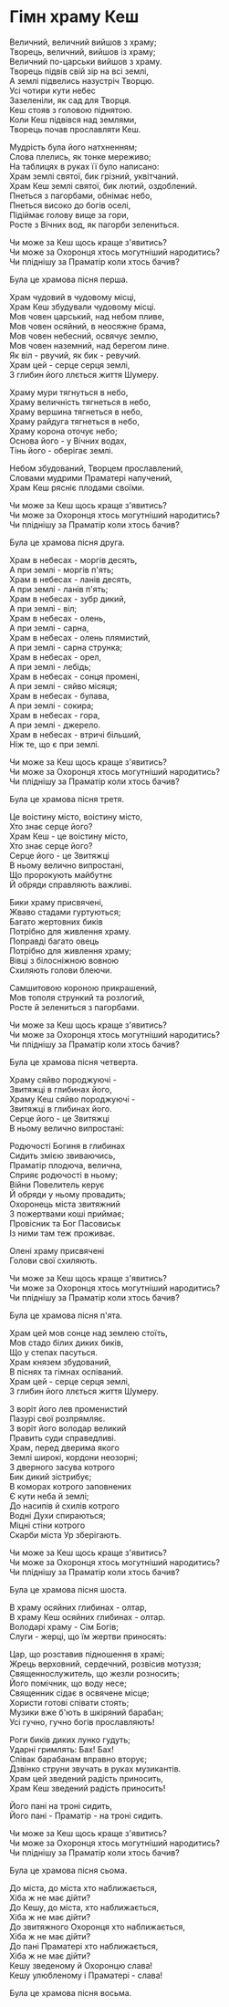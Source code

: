 # Гімн храму Кеш

Величний, величний вийшов з храму;  
Творець, величний, вийшов із храму;  
Величний по-царськи вийшов з храму.  
Творець підвів свій зір на всі землі,  
А землі підвелись назустріч Творцю.  
Усі чотири кути небес  
Зазеленіли, як сад для Творця.  
Кеш стояв з головою піднятою.  
Коли Кеш підвівся над землями,  
Творець почав прославляти Кеш.  
  
Мудрість була його натхненням;  
Слова плелись, як тонке мереживо;  
На таблицях в руках її було написано:  
Храм землі святої, бик грізний, уквітчаний.  
Храм Кеш землі святої, бик лютий, оздоблений.  
Пнеться з пагорбами, обнімає небо,  
Пнеться високо до богів оселі,  
Підіймає голову вище за гори,  
Росте з Вічних вод, як пагорби зелениться.  
  
[//]: # (muc3 має значення holy land, e2 muc3 kalam-ma - можна   перекласти, як храм землі святої чи то святий храм землі. ЩО стосується Gud Huc Aratta - то я переклав Aratta як уквітчаний в одному місці і оздоблений - в іншому, і для )
  
Чи може за Кеш щось краще з'явитись?  
Чи може за Охоронця хтось могутніший народитись?  
Чи пліднішу за Праматір коли хтось бачив?  
  
Була це храмова пісня перша.  
  
[//]: # (e 1-kam-ma, переклад - храм перший - вкрай дивний, на   храмову пісню схоже більше, тим більше kam-ma - це тип музичного інструменту)
  
Храм чудовий в чудовому місці,  
Храм Кеш збудували чудовому місці.  
Мов човен царський, над небом пливе,  
Мов човен осяйний, в неосяжне брама,  
Мов човен небесний, освячує землю,  
Мов човен наземний, над берегом лине.  
Як віл - рвучий, як бик - ревучий.  
Храм цей - серце серця землі,  
З глибин його ллється життя Шумеру.   
  
[//]: # (В неосяжне брама = так я намагався перекласти kan4 si ri-a   якщо вважати, що ri означає далекий. sur-sur - скрапає, розтікається, я переклав, як лине)
  
Храму мури тягнуться в небо,  
Храму величність тягнеться в небо,  
Храму вершина тягнеться в небо,  
Храму райдуга тягнеться в небо,  
Храму корона оточує небо;  
Основа його - у Вічних водах,  
Тінь його - оберігає землі.  
  
Небом збудований, Творцем прославлений,  
Словами мудрими Праматері напучений,   
Храм Кеш рясніє плодами своїми.  
  
Чи може за Кеш щось краще з'явитись?  
Чи може за Охоронця хтось могутніший народитись?  
Чи пліднішу за Праматір коли хтось бачив?  
  
Була це храмова пісня друга.  
  
Храм в небесах - моргів десять,  
А при землі - моргів п'ять;  
Храм в небесах - ланів десять,  
А при землі - ланів п'ять;  
Храм в небесах - зубр дикий,  
А при землі - віл;  
Храм в небесах - олень,  
А при землі - сарна,  
Храм в небесах - олень плямистий,  
А при землі - сарна струнка;  
Храм в небесах - орел,  
А при землі - лебідь;  
Храм в небесах - сонця промені,  
А при землі - сяйво місяця;  
Храм в небесах - булава,  
А при землі - сокира;  
Храм в небесах - гора,  
А при землі - джерело.  
Храм в небесах - втричі більший,  
Ніж те, що є при землі.  
  
Чи може за Кеш щось краще з'явитись?  
Чи може за Охоронця хтось могутніший народитись?  
Чи пліднішу за Праматір коли хтось бачив?  
  
Була це храмова пісня третя.  
  
Це воістину місто, воістину місто,  
Хто знає серце його?  
Храм Кеш - це воістину місто,  
Хто знає серце його?  
Серце його - це Звитяжці  
В ньому велично випростані,  
Що пророкують майбутнє  
Й обряди справляють важливі.  
  
[//]: # (Граматично в третьому рядку, в перекладі - 5-6, є купа іменників, хоча в англійському перекладі останній переклали дієсловом. Мені здається, що тут ідеться про те, що серцем храму є боги - щоб не забували носити їм пожертви. Тим паче перших два рядки - це питання Хто знає серце його? Наступні два рядки мали б відповідати на це питання, а не розказувати, як хтось іде в серце храму щоб пророкувати і справляти обряди.  si mu-un-si-sa2-e-ne  що дослівно означає випрямлені-всередину я переклав, як `в ньому велично випростані`)
  
Бики храму присвячені,  
Жваво стадами гуртуються;  
Багато жертовних биків  
Потрібно для живлення храму.  
Поправді багато овець  
Потрібно для живлення храму;  
Вівці з білосніжною вовною  
Схиляють голови блеючи.  
  
Самшитовою короною прикрашений,  
Мов тополя стрункий та розлогий,  
Росте й зелениться з пагорбами.  
  
Чи може за Кеш щось краще з'явитись?  
Чи може за Охоронця хтось могутніший народитись?  
Чи пліднішу за Праматір коли хтось бачив?  
  
Була це храмова пісня четверта.  
  
[//]: # (e2 gud du7-du7-dam gu2 am3-ma-gur-re - треба перевірити, що   означають ці am3-ma-V-e - швидше всього am3 - це не префікс дієслова, а суфікс, копула, попереднього прикметника)
  
Храму сяйво породжуючі -  
Звитяжці в глибинах його,  
Храму Кеш сяйво породжуючі -  
Звитяжці в глибинах його.  
Серце його - це Звитяжці  
В ньому велично випростані:  
  
Родючості Богиня в глибинах  
Сидить змією звиваючись,  
Праматір плодюча, велична,  
Сприяє родючості в ньому;  
Війни Повелитель керує  
Й обряди у ньому провадить;  
Охоронець міста звитяжний  
З пожертвами коші приймає;  
Провісник та Бог Пасовиськ  
Із ними там теж проживає.  
  
Олені храму присвячені  
Голови свої схиляють.  
  
Чи може за Кеш щось краще з'явитись?  
Чи може за Охоронця хтось могутніший народитись?  
Чи пліднішу за Праматір коли хтось бачив?  
  
[//]: # (Родючості Богиня і Праматір - швидше всього це та ж сама особа  під двома різними іменами - Нінхурсаг і Нінтуд. Тут я таки дав різний переклад. Слово Звитяжець я використав замість слова Герой, оскільки Витязь звучало б занадто по-словянськи. Тут Звитяжці - це боги.)
  
Була це храмова пісня п'ята.  
  
Храм цей мов сонце над землею стоїть,  
Мов стадо білих диких биків,  
Що у степах пасуться.  
Храм князем збудований,  
В піснях та гімнах оспіваний.  
Храм цей - серце серця землі,  
З глибин його ллється життя Шумеру.  
  
З воріт його лев променистий  
Пазурі свої розпрямляє.  
З воріт його володар великий  
Править суди справедливі.  
Храм, перед дверима якого  
Землі широкі, кордони неозорні;  
З дверного засува котрого  
Бик дикий зістрибує;  
В коморах котрого заповнених  
Є кути неба й землі;  
До насипів й схилів котрого  
Водні Духи спираються;  
Міцні стіни котрого  
Скарби міста Ур зберігають.  
  
Чи може за Кеш щось краще з'явитись?  
Чи може за Охоронця хтось могутніший народитись?  
Чи пліднішу за Праматір коли хтось бачив?  
  
Була це храмова пісня шоста.  
  
[//]: # (ud - має значення сонце, так я і переклав, тому що дивно, що храм стоїть як шторм, як в англійському перекладі. gaba nu-gi4-gi4 - я переклав як кордони неозорні. gaba має   значення кордон, межа, а nu-gi4-gi4 це ті що не повертають - але що це означає не зовсім ясно. piriĝ має значення промені та лев, в іншому місці я переклав як сяйво, оскільки храм, що породжує лева виглядає дивно. В цьому ж уривку йде гра слів - сяйво-лев розпрямляє пазурі - котру складно перекласти. Я переклав, як лев променистий.)
  
В храму осяйних глибинах - олтар,  
В храму Кеш осяйних глибинах - олтар.  
Володарі храму - Сім Богів;  
Слуги - жерці, що їм жертви приносять:  
  
[//]: # (nu-eš3-bi ĝiri2 la2 e2-an-na-me-eš Перекладаєтсья як   Священники - м`ясники Еанни, де Еанна - храм в Уруку присвячений богині плодовитості, я пом`якшив текст, забравши згадку про храм, який мав зміст для шумерів, але не зрозумілий для українців. KU - знак, котрий означає діра чи яма, я його переклав як глибини)
  
Цар, що розставив підношення в храмі;  
Жрець верховний, сердечний, розвісив мотуззя;  
Священнослужитель, що жезли розносить;  
Його помічник, що воду несе;  
Священник сідає в освячене місце;  
Хористи готові співати стоять;  
Музики вже б'ють в шкіряний барабан;  
Усі гучно, гучно богів прославляють!  
  
Роги биків диких лунко гудуть;  
Ударні гримлять: Бах! Бах!  
Співак барабанам вправно вторує;  
Дзвінко струни звучать в руках музикантів.  
Храм цей зведений радість приносить,  
Храм Кеш зведений радість приносить!  
  
Його пані на троні сидить,  
Його пані - Праматір - на троні сидить.  
  
Чи може за Кеш щось краще з'явитись?  
Чи може за Охоронця хтось могутніший народитись?  
Чи пліднішу за Праматір коли хтось бачив?  
  
Була це храмова пісня сьома.   
  
[//]: # (en жрець верховний, a-tu - священнослужитель, TU - його   помічник, lal3 - священник, enkum - хористи, pa4-šeš - музики. DIN = переклад невідомий, я вставив трон, бо на чому ще може сидіти пані храму? В рядочку на троні сидить не Нінтуд, а Нінхурсаг, але швидше всього це два імені для тої ж богині, оскільки Праматір згадується у всіх решта місцях, логічно вважати, що власне вона є пані храму. tigi = музичний інструмент, можливо схожий на лютню. suh-sah я переклав як Бах! Бах!)
  
До міста, до міста хто наближається,  
Хіба ж не має дійти?  
До Кешу, до міста, хто наближається,  
Хіба ж не має дійти?  
До звитяжного Охоронця хто наближається,  
Хіба ж не має дійти?  
До пані Праматері хто наближається,  
Хіба ж не має дійти?  
Кешу зведеному й Охоронцю слава!  
Кешу улюбленому і Праматері - слава!  
  
Була це храмова пісня восьма.  
  
[//]: # (nu- має як заперечне так і стверджувальне значення. Як так?   Можливо це - заперечне риторичне питання, яке за одних обставин стає ствердженням, а в другому запереченням)
